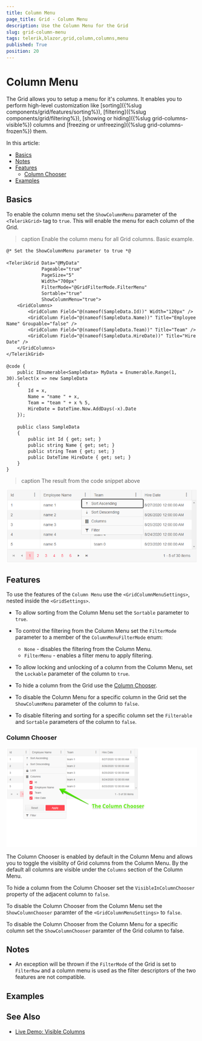 ```yaml
---
title: Column Menu
page_title: Grid - Column Menu
description: Use the Column Menu for the Grid
slug: grid-column-menu
tags: telerik,blazor,grid,column,columns,menu
published: True
position: 20
---
```


# Column Menu

The Grid allows you to setup a menu for it's columns. It enables you to perform high-level customization like [sorting]({%slug components/grid/features/sorting%}), [filtering]({%slug components/grid/filtering%}), [showing or hiding]({%slug grid-columns-visible%}) columns and [freezing or unfreezing]({%slug grid-columns-frozen%}) them.

In this article:
* [Basics](#basics)
* [Notes](#notes)
* [Features](#features)
    * [Column Chooser](#column-chooser)
* [Examples](#examples)

## Basics

To enable the column menu set the `ShowColumnMenu` parameter of the `<TelerikGrid>` tag to `true`. This will enable the menu for each column of the Grid.

>caption Enable the column menu for all Grid columns. Basic example.

````CSHTML
@* Set the ShowColumnMenu parameter to true *@

<TelerikGrid Data="@MyData" 
             Pageable="true"
             PageSize="5"
             Width="700px"
             FilterMode="@GridFilterMode.FilterMenu"
             Sortable="true"
             ShowColumnMenu="true">
    <GridColumns>
        <GridColumn Field="@(nameof(SampleData.Id))" Width="120px" />
        <GridColumn Field="@(nameof(SampleData.Name))" Title="Employee Name" Groupable="false" />
        <GridColumn Field="@(nameof(SampleData.Team))" Title="Team" />
        <GridColumn Field="@(nameof(SampleData.HireDate))" Title="Hire Date" />
    </GridColumns>
</TelerikGrid>

@code {
    public IEnumerable<SampleData> MyData = Enumerable.Range(1, 30).Select(x => new SampleData
    {
        Id = x,
        Name = "name " + x,
        Team = "team " + x % 5,
        HireDate = DateTime.Now.AddDays(-x).Date
    });

    public class SampleData
    {
        public int Id { get; set; }
        public string Name { get; set; }
        public string Team { get; set; }
        public DateTime HireDate { get; set; }
    }
}
````

>caption The result from the code snippet above

![column menu basic example screenshot](images/column-menu-basic-example.png)


## Features

To use the features of the `Column Menu` use the `<GridColumnMenuSettings>`, nested inside the `<GridSettings>`.

* To allow sorting from the Column Menu set the `Sortable` parameter to `true`.

* To control the filtering from the Column Menu set the `FilterMode` parameter to a member of the `ColumnMenuFilterMode` enum:
    * `None` - disables the filtering from the Column Menu.
    * `FilterMenu` - enables a filter menu to apply filtering.

* To allow locking and unlocking of a column from the Column Menu, set the `Lockable` parameter of the column to `true`.

* To hide a column from the Grid use the [Column Chooser](#column-chooser).

* To disable the Column Menu for a specific column in the Grid set the `ShowColumnMenu` parameter of the column to `false`.

* To disable filtering and sorting for a specific column set the `Filterable` and `Sortable` parameters of the column to `false`.


### Column Chooser

![column chooser screenshot](images/column-menu-column-chooser.png)

The Column Chooser is enabled by default in the Column Menu and allows you to toggle the visiblity of Grid columns from the Column Menu. By the default all columns are visible under the `Columns` section of the Column Menu. 

To hide a column from the Column Chooser set the `VisibleInColumnChooser` property of the adjacent column to `false`.

To disable the Column Chooser from the Column Menu set the `ShowColumnChooser` paramter of the `<GridColumnMenuSettings>` to `false`.

To disable the Column Chooser from the Column Menu for a specific column set the `ShowColumnChooser` paramter of the Grid column to false.

## Notes

* An exception will be thrown if the `FilterMode` of the Grid is set to `FilterRow` and a column menu is used as the filter descriptors of the two features are not compatible.


## Examples



## See Also

  * [Live Demo: Visible Columns](https://demos.telerik.com/blazor-ui/grid/columns)
